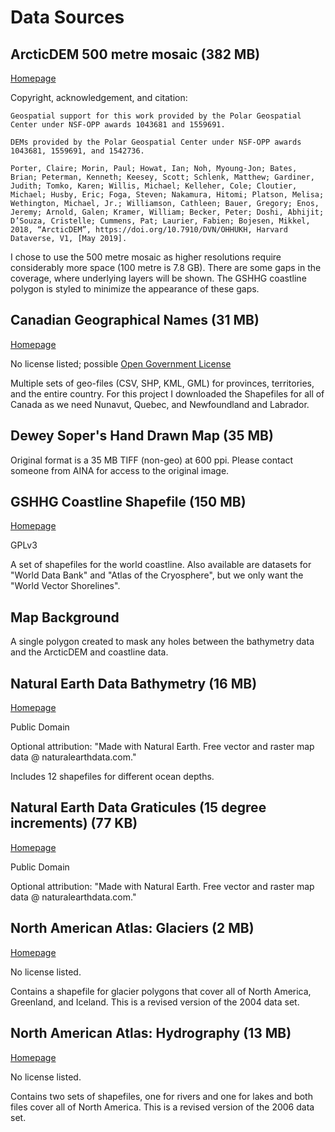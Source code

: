 # Data Sources

## ArcticDEM 500 metre mosaic (382 MB)

[Homepage](https://www.pgc.umn.edu/data/arcticdem/)

Copyright, acknowledgement, and citation:

```
Geospatial support for this work provided by the Polar Geospatial Center under NSF-OPP awards 1043681 and 1559691.

DEMs provided by the Polar Geospatial Center under NSF-OPP awards 1043681, 1559691, and 1542736.

Porter, Claire; Morin, Paul; Howat, Ian; Noh, Myoung-Jon; Bates, Brian; Peterman, Kenneth; Keesey, Scott; Schlenk, Matthew; Gardiner, Judith; Tomko, Karen; Willis, Michael; Kelleher, Cole; Cloutier, Michael; Husby, Eric; Foga, Steven; Nakamura, Hitomi; Platson, Melisa; Wethington, Michael, Jr.; Williamson, Cathleen; Bauer, Gregory; Enos, Jeremy; Arnold, Galen; Kramer, William; Becker, Peter; Doshi, Abhijit; D’Souza, Cristelle; Cummens, Pat; Laurier, Fabien; Bojesen, Mikkel, 2018, “ArcticDEM”, https://doi.org/10.7910/DVN/OHHUKH, Harvard Dataverse, V1, [May 2019].
```

I chose to use the 500 metre mosaic as higher resolutions require considerably more space (100 metre is 7.8 GB). There are some gaps in the coverage, where underlying layers will be shown. The GSHHG coastline polygon is styled to minimize the appearance of these gaps.

## Canadian Geographical Names (31 MB)

[Homepage](https://www.nrcan.gc.ca/earth-sciences/geography/place-names/data/9245)

No license listed; possible [Open Government License](https://open.canada.ca/en/open-government-licence-canada)

Multiple sets of geo-files (CSV, SHP, KML, GML) for provinces, territories, and the entire country. For this project I downloaded the Shapefiles for all of Canada as we need Nunavut, Quebec, and Newfoundland and Labrador.

## Dewey Soper's Hand Drawn Map (35 MB)

Original format is a 35 MB TIFF (non-geo) at 600 ppi. Please contact someone from AINA for access to the original image.

## GSHHG Coastline Shapefile (150 MB)

[Homepage](http://www.soest.hawaii.edu/pwessel/gshhg/)

GPLv3

A set of shapefiles for the world coastline. Also available are datasets for "World Data Bank" and "Atlas of the Cryosphere", but we only want the "World Vector Shorelines".

## Map Background

A single polygon created to mask any holes between the bathymetry data and the ArcticDEM and coastline data.

## Natural Earth Data Bathymetry (16 MB)

[Homepage](https://www.naturalearthdata.com/downloads/10m-physical-vectors/10m-bathymetry/)

Public Domain

Optional attribution: "Made with Natural Earth. Free vector and raster map data @ naturalearthdata.com."

Includes 12 shapefiles for different ocean depths.

## Natural Earth Data Graticules (15 degree increments) (77 KB)

[Homepage](https://www.naturalearthdata.com/downloads/10m-physical-vectors/10m-graticules/)

Public Domain

Optional attribution: "Made with Natural Earth. Free vector and raster map data @ naturalearthdata.com."

## North American Atlas: Glaciers (2 MB)

[Homepage](http://ftp.geogratis.gc.ca/pub/nrcan_rncan/vector/framework_cadre/North_America_Atlas10M/glaciers/)

No license listed.

Contains a shapefile for glacier polygons that cover all of North America, Greenland, and Iceland. This is a revised version of the 2004 data set.

## North American Atlas: Hydrography (13 MB)

[Homepage](http://www.cec.org/tools-and-resources/map-files/lakes-and-rivers-2009)

No license listed.

Contains two sets of shapefiles, one for rivers and one for lakes and both files cover all of North America. This is a revised version of the 2006 data set.
